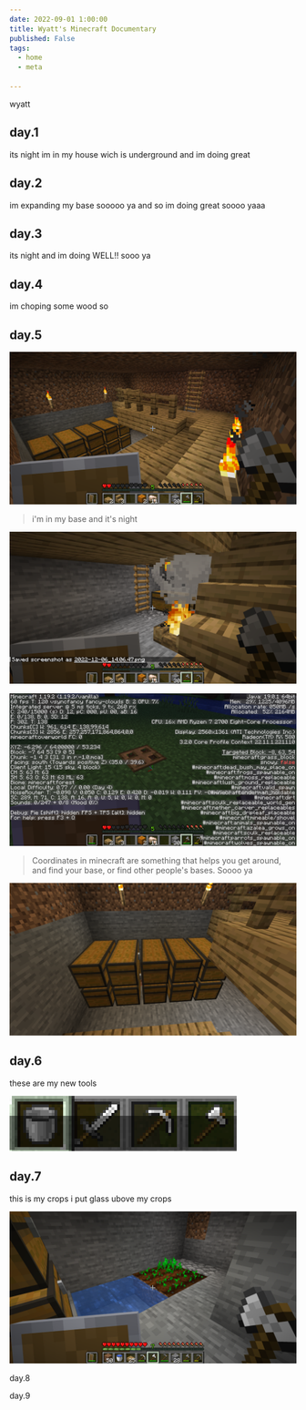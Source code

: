 ```yaml
---
date: 2022-09-01 1:00:00
title: Wyatt's Minecraft Documentary
published: False
tags:
  - home
  - meta

---
```


wyatt
## day.1

its night im in my house wich is underground and im doing great

## day.2

im expanding my base sooooo ya and so im doing great soooo yaaa

## day.3

its night and im doing WELL!! sooo ya



## day.4

im choping some wood so 
## day.5 

![](/my-base.png)

> i'm in my base and it's night

![](/my-base-2.png)

![](/my-coords.png)

> Coordinates in minecraft are something that helps you get around, and find your base, or find other people's bases.  Soooo ya

![](/my-storage.png)



## day.6
these are my new tools

![](/Capture.PNG)


## day.7
this is my crops i put glass ubove my crops

![](/my-crops.png)

day.8



day.9








